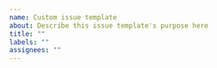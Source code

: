 ```yaml
---
name: Custom issue template
about: Describe this issue template's purpose here
title: ""
labels: ""
assignees: ""
---
```

